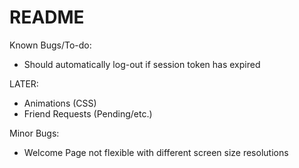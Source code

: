 # README

Known Bugs/To-do:

* Should automatically log-out if session token has expired

LATER:

* Animations (CSS)
* Friend Requests (Pending/etc.)

Minor Bugs: 
* Welcome Page not flexible with different screen size resolutions